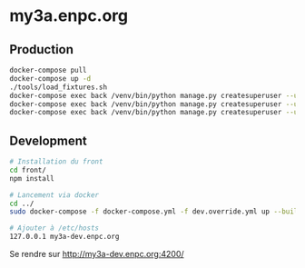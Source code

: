 my3a.enpc.org
=============

## Production
```bash
docker-compose pull
docker-compose up -d
./tools/load_fixtures.sh
docker-compose exec back /venv/bin/python manage.py createsuperuser --username louis.trezzini --email louis.trezzini@eleves.enpc.fr --noinput
docker-compose exec back /venv/bin/python manage.py createsuperuser --username clement.riu --email clement.riu@eleves.enpc.fr --noinput
docker-compose exec back /venv/bin/python manage.py createsuperuser --username sandrine.guillerm --email sandrine.guillerm@enpc.fr --noinput
```

## Development
```bash
# Installation du front
cd front/
npm install

# Lancement via docker
cd ../
sudo docker-compose -f docker-compose.yml -f dev.override.yml up --build

# Ajouter à /etc/hosts
127.0.0.1 my3a-dev.enpc.org
```

Se rendre sur http://my3a-dev.enpc.org:4200/
